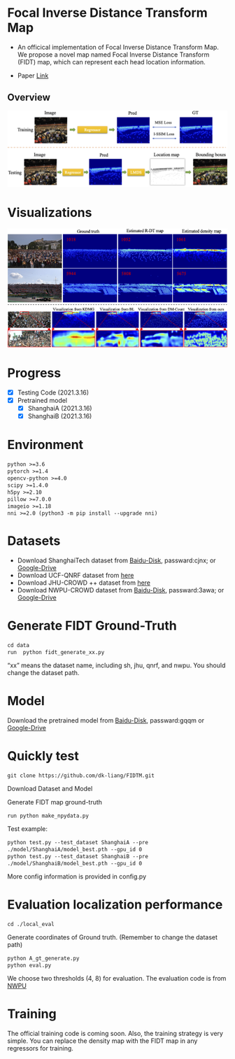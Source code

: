 
# Focal Inverse Distance Transform Map
* An officical implementation of Focal Inverse Distance Transform Map. We propose a novel map named Focal Inverse Distance Transform (FIDT) map,  which can represent each head location information.

* Paper [Link](https://arxiv.org/abs/2102.07925)
## Overview
![avatar](./image/overview.png)

# Visualizations
![avatar](./image/fidtmap.png)

# Progress
- [x] Testing Code (2021.3.16)
- [x] Pretrained model
  - [x] ShanghaiA  (2021.3.16)
  - [x] ShanghaiB  (2021.3.16)

# Environment

	python >=3.6 
	pytorch >=1.4
	opencv-python >=4.0
	scipy >=1.4.0
	h5py >=2.10
	pillow >=7.0.0
	imageio >=1.18
	nni >=2.0 (python3 -m pip install --upgrade nni)

# Datasets

- Download ShanghaiTech dataset from [Baidu-Disk](https://pan.baidu.com/s/15WJ-Mm_B_2lY90uBZbsLwA), passward:cjnx; or [Google-Drive](https://drive.google.com/file/d/1CkYppr_IqR1s6wi53l2gKoGqm7LkJ-Lc/view?usp=sharing)
- Download UCF-QNRF dataset from [here](https://www.crcv.ucf.edu/data/ucf-qnrf/)
- Download JHU-CROWD ++ dataset from [here](http://www.crowd-counting.com/)
- Download NWPU-CROWD dataset from [Baidu-Disk](https://pan.baidu.com/s/1VhFlS5row-ATReskMn5xTw), passward:3awa; or [Google-Drive](https://drive.google.com/file/d/1drjYZW7hp6bQI39u7ffPYwt4Kno9cLu8/view?usp=sharing)

# Generate FIDT Ground-Truth

```
cd data
run  python fidt_generate_xx.py
```

“xx” means the dataset name, including sh, jhu, qnrf, and nwpu. You should change the dataset path.

# Model

Download the pretrained model from [Baidu-Disk](https://pan.baidu.com/s/1SaPppYrkqdWeHueNlcvUJw), passward:gqqm or [Google-Drive](https://drive.google.com/drive/folders/1c-99hZaVaqIb7UV_8G0Dz4psuNncO5en?usp=sharing)

# Quickly test

```
git clone https://github.com/dk-liang/FIDTM.git
```

Download Dataset and Model

Generate FIDT map ground-truth
	
```
run python make_npydata.py
```

Test example:
```
python test.py --test_dataset ShanghaiA --pre ./model/ShanghaiA/model_best.pth --gpu_id 0
python test.py --test_dataset ShanghaiB --pre ./model/ShanghaiB/model_best.pth --gpu_id 0
```
More config information is provided in config.py
# Evaluation localization performance
```
cd ./local_eval
```
Generate coordinates of Ground truth. (Remember to change the dataset path)
```
python A_gt_generate.py 
python eval.py
```
We choose two thresholds (4, 8) for evaluation. The evaluation code is from [NWPU](https://github.com/gjy3035/NWPU-Crowd-Sample-Code)


# Training

The official training code is coming soon. 
Also, the training strategy is very simple. You can replace the density map with the FIDT map in any regressors for training.





